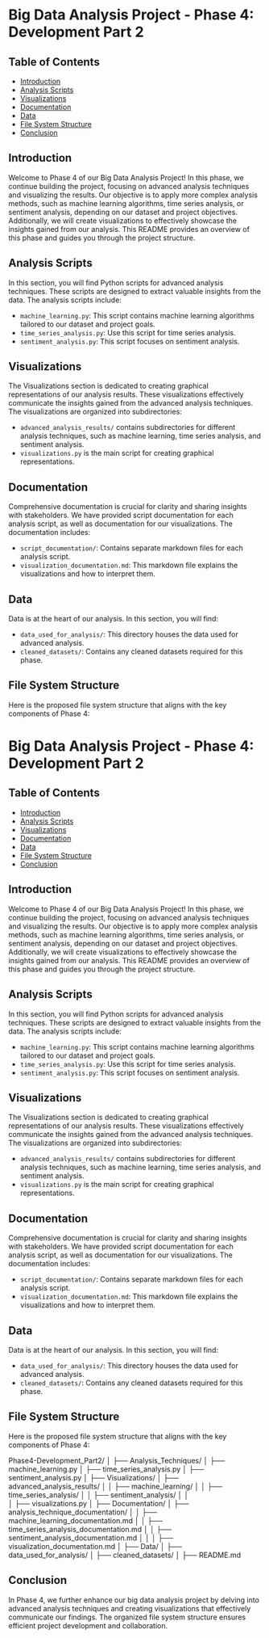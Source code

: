 # Big Data Analysis Project - Phase 4: Development Part 2

## Table of Contents

- [Introduction](#introduction)
- [Analysis Scripts](#analysis-scripts)
- [Visualizations](#visualizations)
- [Documentation](#documentation)
- [Data](#data)
- [File System Structure](#file-system-structure)
- [Conclusion](#conclusion)

## Introduction

Welcome to Phase 4 of our Big Data Analysis Project! In this phase, we continue building the project, focusing on advanced analysis techniques and visualizing the results. Our objective is to apply more complex analysis methods, such as machine learning algorithms, time series analysis, or sentiment analysis, depending on our dataset and project objectives. Additionally, we will create visualizations to effectively showcase the insights gained from our analysis. This README provides an overview of this phase and guides you through the project structure.

## Analysis Scripts

In this section, you will find Python scripts for advanced analysis techniques. These scripts are designed to extract valuable insights from the data. The analysis scripts include:

- `machine_learning.py`: This script contains machine learning algorithms tailored to our dataset and project goals.
- `time_series_analysis.py`: Use this script for time series analysis.
- `sentiment_analysis.py`: This script focuses on sentiment analysis.

## Visualizations

The Visualizations section is dedicated to creating graphical representations of our analysis results. These visualizations effectively communicate the insights gained from the advanced analysis techniques. The visualizations are organized into subdirectories:

- `advanced_analysis_results/` contains subdirectories for different analysis techniques, such as machine learning, time series analysis, and sentiment analysis.
- `visualizations.py` is the main script for creating graphical representations.

## Documentation

Comprehensive documentation is crucial for clarity and sharing insights with stakeholders. We have provided script documentation for each analysis script, as well as documentation for our visualizations. The documentation includes:

- `script_documentation/`: Contains separate markdown files for each analysis script.
- `visualization_documentation.md`: This markdown file explains the visualizations and how to interpret them.

## Data

Data is at the heart of our analysis. In this section, you will find:

- `data_used_for_analysis/`: This directory houses the data used for advanced analysis.
- `cleaned_datasets/`: Contains any cleaned datasets required for this phase.

## File System Structure

Here is the proposed file system structure that aligns with the key components of Phase 4:

# Big Data Analysis Project - Phase 4: Development Part 2

## Table of Contents

- [Introduction](#introduction)
- [Analysis Scripts](#analysis-scripts)
- [Visualizations](#visualizations)
- [Documentation](#documentation)
- [Data](#data)
- [File System Structure](#file-system-structure)
- [Conclusion](#conclusion)

## Introduction

Welcome to Phase 4 of our Big Data Analysis Project! In this phase, we continue building the project, focusing on advanced analysis techniques and visualizing the results. Our objective is to apply more complex analysis methods, such as machine learning algorithms, time series analysis, or sentiment analysis, depending on our dataset and project objectives. Additionally, we will create visualizations to effectively showcase the insights gained from our analysis. This README provides an overview of this phase and guides you through the project structure.

## Analysis Scripts

In this section, you will find Python scripts for advanced analysis techniques. These scripts are designed to extract valuable insights from the data. The analysis scripts include:

- `machine_learning.py`: This script contains machine learning algorithms tailored to our dataset and project goals.
- `time_series_analysis.py`: Use this script for time series analysis.
- `sentiment_analysis.py`: This script focuses on sentiment analysis.

## Visualizations

The Visualizations section is dedicated to creating graphical representations of our analysis results. These visualizations effectively communicate the insights gained from the advanced analysis techniques. The visualizations are organized into subdirectories:

- `advanced_analysis_results/` contains subdirectories for different analysis techniques, such as machine learning, time series analysis, and sentiment analysis.
- `visualizations.py` is the main script for creating graphical representations.

## Documentation

Comprehensive documentation is crucial for clarity and sharing insights with stakeholders. We have provided script documentation for each analysis script, as well as documentation for our visualizations. The documentation includes:

- `script_documentation/`: Contains separate markdown files for each analysis script.
- `visualization_documentation.md`: This markdown file explains the visualizations and how to interpret them.

## Data

Data is at the heart of our analysis. In this section, you will find:

- `data_used_for_analysis/`: This directory houses the data used for advanced analysis.
- `cleaned_datasets/`: Contains any cleaned datasets required for this phase.

## File System Structure

Here is the proposed file system structure that aligns with the key components of Phase 4:

Phase4-Development_Part2/
│
├── Analysis_Techniques/
│   ├── machine_learning.py
│   ├── time_series_analysis.py
│   ├── sentiment_analysis.py
│
├── Visualizations/
│   ├── advanced_analysis_results/
│   │   ├── machine_learning/
│   │   ├── time_series_analysis/
│   │   ├── sentiment_analysis/
│   │   
│   ├── visualizations.py
│
├── Documentation/
│   ├── analysis_technique_documentation/
│   │   ├── machine_learning_documentation.md
│   │   ├── time_series_analysis_documentation.md
│   │   ├── sentiment_analysis_documentation.md
│   │
│   ├── visualization_documentation.md
│
├── Data/
│   ├── data_used_for_analysis/
│   ├── cleaned_datasets/
│
├── README.md




## Conclusion

In Phase 4, we further enhance our big data analysis project by delving into advanced analysis techniques and creating visualizations that effectively communicate our findings. The organized file system structure ensures efficient project development and collaboration.

